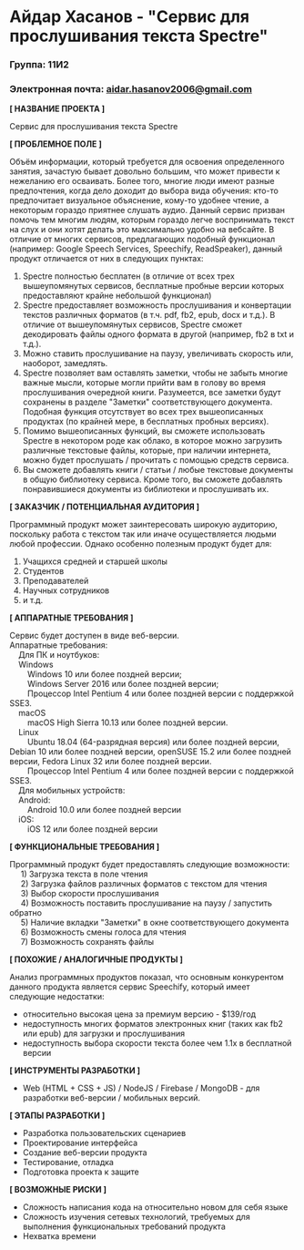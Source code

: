# Айдар Хасанов - "Сервис для прослушивания текста Spectre"

### Группа: 11И2
### Электронная почта: aidar.hasanov2006@gmail.com


**[ НАЗВАНИЕ ПРОЕКТА ]** 
<br />

Сервис для прослушивания текста Spectre

**[ ПРОБЛЕМНОЕ ПОЛЕ ]**

Объём информации, который требуется для освоения определенного занятия, зачастую бывает довольно большим, что может привести к нежеланию его осваивать. Более того, многие люди имеют разные предпочтения, когда дело доходит до выбора вида обучения: кто-то предпочитает визуальное объяснение, кому-то удобнее чтение, а некоторым гораздо приятнее слушать аудио. Данный сервис призван помочь тем многим людям, которым гораздо легче воспринимать текст на слух и они хотят делать это максимально удобно на вебсайте. В отличие от многих сервисов, предлагающих подобный функционал (например: Google Speech Services, Speechify, ReadSpeaker), данный продукт отличается от них в следующих пунктах:

1) Spectre полностью бесплатен (в отличие от всех трех вышеупомянутых сервисов, бесплатные пробные версии которых предоставляют крайне небольшой функционал)
2) Spectre предоставляет возможность прослушивания и конвертации текстов различных форматов (в т.ч. pdf, fb2, epub, docx и т.д.). В отличие от вышеупомянутых сервисов, Spectre сможет декодировать файлы одного формата в другой (например, fb2 в txt и т.д.). 
3) Можно ставить прослушивание на паузу, увеличивать скорость или, наоборот, замедлять. 
4) Spectre позволяет вам оставлять заметки, чтобы не забыть многие важные мысли, которые могли прийти вам в голову во время прослушивания очередной книги. Разумеется, все заметки будут сохранены в разделе "Заметки" соответствующего документа. Подобная функция отсутствует во всех трех вышеописанных продуктах (по крайней мере, в бесплатных пробных версиях). 
5) Помимо вышеописанных функций, вы сможете использовать Spectre в некотором роде как облако, в которое можно загрузить различные текстовые файлы, которые, при наличии интернета, можно будет прослушать / прочитать с помощью средств сервиса.
6) Вы сможете добавлять книги / статьи / любые текстовые документы в общую библиотеку сервиса. Кроме того, вы сможете добавлять понравившиеся документы из библиотеки и прослушивать их.

**[ ЗАКАЗЧИК / ПОТЕНЦИАЛЬНАЯ АУДИТОРИЯ ]**

Программный продукт может заинтересовать широкую аудиторию, поскольку работа с текстом так или иначе осуществляется людьми любой профессии. Однако особенно полезным продукт будет для:

1) Учащихся средней и старшей школы
2) Студентов
3) Преподавателей
4) Научных сотрудников
5) и т.д.

**[ АППАРАТНЫЕ ТРЕБОВАНИЯ ]** 

Сервис будет доступен в виде веб-версии.
<br />
Аппаратные требования:
<br />
    &nbsp;&nbsp;&nbsp;&nbsp;Для ПК и ноутбуков:
        <br />
            &nbsp;&nbsp;&nbsp;&nbsp;Windows <br />
                &nbsp;&nbsp;&nbsp;&nbsp;&nbsp;&nbsp;&nbsp;&nbsp;Windows 10 или более поздней версии;<br />
                &nbsp;&nbsp;&nbsp;&nbsp;&nbsp;&nbsp;&nbsp;&nbsp;Windows Server 2016 или более поздней версии;<br />
                &nbsp;&nbsp;&nbsp;&nbsp;&nbsp;&nbsp;&nbsp;&nbsp;Процессор Intel Pentium 4 или более поздней версии с поддержкой SSE3.<br />
            &nbsp;&nbsp;&nbsp;&nbsp;macOS<br />
                &nbsp;&nbsp;&nbsp;&nbsp;&nbsp;&nbsp;&nbsp;&nbsp;macOS High Sierra 10.13 или более поздней версии.<br />
            &nbsp;&nbsp;&nbsp;&nbsp;Linux<br />
                &nbsp;&nbsp;&nbsp;&nbsp;&nbsp;&nbsp;&nbsp;&nbsp;Ubuntu 18.04 (64-разрядная версия) или более поздней версии, Debian 10 или более поздней версии, openSUSE 15.2 или более поздней версии, Fedora Linux 32 или более поздней версии.<br />
                &nbsp;&nbsp;&nbsp;&nbsp;&nbsp;&nbsp;&nbsp;&nbsp;Процессор Intel Pentium 4 или более поздней версии с поддержкой SSE3.<br />
    &nbsp;&nbsp;&nbsp;&nbsp;Для мобильных устройств:<br />
            &nbsp;&nbsp;&nbsp;&nbsp;Android: <br />
                &nbsp;&nbsp;&nbsp;&nbsp;&nbsp;&nbsp;&nbsp;&nbsp;Android 10.0 или более поздней версии<br />
            &nbsp;&nbsp;&nbsp;&nbsp;iOS:<br />
                &nbsp;&nbsp;&nbsp;&nbsp;&nbsp;&nbsp;&nbsp;&nbsp;iOS 12 или более поздней версии<br />


**[ ФУНКЦИОНАЛЬНЫЕ ТРЕБОВАНИЯ ]**

Программный продукт будет предоставлять следующие возможности:<br />
         &nbsp;&nbsp;&nbsp;&nbsp; 1) Загрузка текста в поле чтения<br />
         &nbsp;&nbsp;&nbsp;&nbsp; 2) Загрузка файлов различных форматов с текстом для чтения<br />
         &nbsp;&nbsp;&nbsp;&nbsp; 3) Выбор скорости прослушивания<br />
         &nbsp;&nbsp;&nbsp;&nbsp; 4) Возможность поставить прослушивание на паузу / запустить обратно<br />
         &nbsp;&nbsp;&nbsp;&nbsp; 5) Наличие вкладки "Заметки" в окне соответствующего документа
         &nbsp;&nbsp;&nbsp;&nbsp; 6) Возможность смены голоса для чтения<br />
         &nbsp;&nbsp;&nbsp;&nbsp; 7) Возможность сохранять файлы <br />

**[ ПОХОЖИЕ / АНАЛОГИЧНЫЕ ПРОДУКТЫ ]**

Анализ программных продуктов показал, что основным конкурентом данного продукта является сервис Speechify, который имеет следующие недостатки:
* относительно высокая цена за премиум версию - $139/год
* недоступность многих форматов электронных книг (таких как fb2 или epub) для загрузки и прослушивания
* недоступность выбора скорости текста более чем 1.1x в бесплатной версии


**[ ИНСТРУМЕНТЫ РАЗРАБОТКИ ]**

* Web (HTML + CSS + JS) / NodeJS / Firebase / MongoDB - для разработки веб-версии / мобильных версий. 

**[ ЭТАПЫ РАЗРАБОТКИ ]**

*	Разработка пользовательских сценариев
*	Проектирование интерфейса
*	Создание веб-версии продукта
*	Тестирование, отладка
*	Подготовка проекта к защите

**[ ВОЗМОЖНЫЕ РИСКИ ]**

*	Сложность написания кода на относительно новом для себя языке
*	Сложность изучения сетевых технологий, требуемых для выполнения функциональных требований продукта
*	Нехватка времени
